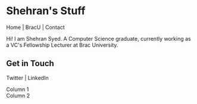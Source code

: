 # Shehran's Stuff

Home | BracU | Contact

Hi! I am Shehran Syed. A Computer Science graduate, currently working as a VC's Fellowship Lecturer at Brac University.

## Get in Touch

Twitter | LinkedIn

<div class="row">
  <div class="column">
    Column 1
  </div>
  <div class="column">
    Column 2
  </div>
</div>
